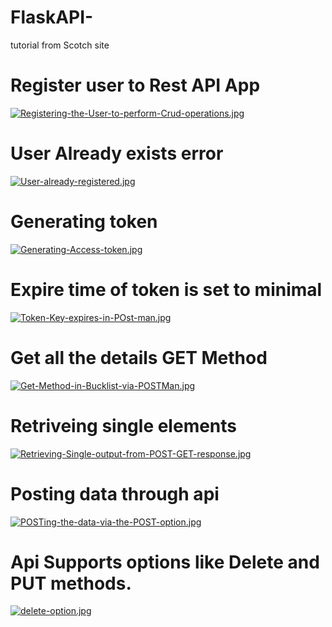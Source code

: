# FlaskAPI-
tutorial from Scotch site





# Register user to Rest API  App

[![Registering-the-User-to-perform-Crud-operations.jpg](https://i.postimg.cc/h4VZH06R/Registering-the-User-to-perform-Crud-operations.jpg)](https://postimg.cc/fkTvdYM8)

# User Already exists error
[![User-already-registered.jpg](https://i.postimg.cc/3JcG1s18/User-already-registered.jpg)](https://postimg.cc/GHv9hS6V)

# Generating token 
[![Generating-Access-token.jpg](https://i.postimg.cc/wjN1V732/Generating-Access-token.jpg)](https://postimg.cc/qNkBBBs6)

# Expire time of token is set to minimal
[![Token-Key-expires-in-POst-man.jpg](https://i.postimg.cc/3JsRdY9v/Token-Key-expires-in-POst-man.jpg)](https://postimg.cc/YhxkPc5r)

# Get all the details GET Method
[![Get-Method-in-Bucklist-via-POSTMan.jpg](https://i.postimg.cc/RC8CD4kD/Get-Method-in-Bucklist-via-POSTMan.jpg)](https://postimg.cc/pyft9bXf)

# Retriveing single elements
[![Retrieving-Single-output-from-POST-GET-response.jpg](https://i.postimg.cc/V5Q8LL1s/Retrieving-Single-output-from-POST-GET-response.jpg)](https://postimg.cc/7JVcK4fj)

# Posting data through api
[![POSTing-the-data-via-the-POST-option.jpg](https://i.postimg.cc/2STSThr4/POSTing-the-data-via-the-POST-option.jpg)](https://postimg.cc/hXzntJJj)


# Api Supports options like Delete and PUT methods.

[![delete-option.jpg](https://i.postimg.cc/KjC4tMSn/delete-option.jpg)](https://postimg.cc/30CKTWwR)
